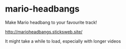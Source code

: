 # mario-headbangs
Make Mario headbang to your favourite track!

http://marioheadbangs.sticksweb.site/

It might take a while to load, especially with longer videos
